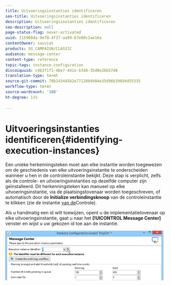 ```yaml
---
title: Uitvoeringsinstanties identificeren
seo-title: Uitvoeringsinstanties identificeren
description: Uitvoeringsinstanties identificeren
seo-description: null
page-status-flag: never-activated
uuid: 215908da-9e70-4f37-aa99-67e80c2ae16a
contentOwner: sauviat
products: SG_CAMPAIGN/CLASSIC
audience: message-center
content-type: reference
topic-tags: instance-configuration
discoiquuid: c4b3f1f1-4be7-441e-b348-35d0e26b57d8
translation-type: tm+mt
source-git-commit: 70b143445b2e77128b9404e35d96b39694d55335
workflow-type: tm+mt
source-wordcount: '108'
ht-degree: 11%

---
```



# Uitvoeringsinstanties identificeren{#identifying-execution-instances}

Een unieke herkenningsteken moet aan elke instantie worden toegewezen om de geschiedenis van elke uitvoeringsinstantie te onderscheiden wanneer u hen in de controleinstantie bekijkt. Deze stap is verplicht, zelfs als de controle- en uitvoeringsinstanties op dezelfde computer zijn geïnstalleerd. Dit herkenningsteken kan manueel op elke uitvoeringsinstantie, via de plaatsingstovenaar worden toegeschreven, of automatisch door de **Initialize verbindingsknoop** van de controleinstantie te klikken (zie de instantie [van de](../../message-center/using/creating-a-shared-connection.md#control-instance)Controle).

Als u handmatig een id wilt toewijzen, opent u de implementatietovenaar op elke uitvoeringsinstantie, gaat u naar het **[!UICONTROL Message Center]** venster en wijst u uw gekozen id toe aan de instantie.

![](assets/messagecenter_id_execinstance_001.png)

